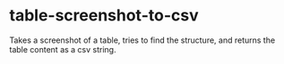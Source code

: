 # table-screenshot-to-csv
Takes a screenshot of a table, tries to find the structure, and returns the table content as a csv string.
